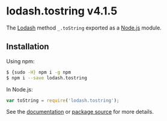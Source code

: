# lodash.tostring v4.1.5

The [Lodash](https://lodash.com/) method `_.toString` exported as a [Node.js](https://nodejs.org/) module.

## Installation

Using npm:
```bash
$ {sudo -H} npm i -g npm
$ npm i --save lodash.tostring
```

In Node.js:
```js
var toString = require('lodash.tostring');
```

See the [documentation](https://lodash.com/docs#toString) or [package source](https://github.com/lodash/lodash/blob/4.1.5-npm-packages/lodash.tostring) for more details.
